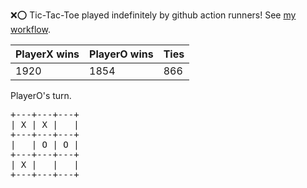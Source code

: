 :x::o: Tic-Tac-Toe played indefinitely by github action runners! See [my workflow](.github/workflows/play.yaml).

|PlayerX wins|PlayerO wins|Ties|
|-|-|-|
|1920|1854|866|

PlayerO's turn.

<pre>
+---+---+---+
| X | X |   |
+---+---+---+
|   | O | O |
+---+---+---+
| X |   |   |
+---+---+---+
</pre>